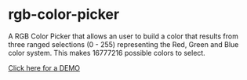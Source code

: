 # rgb-color-picker
A RGB Color Picker that allows an user to build a color that results from three ranged selections (0 - 255) representing the Red, Green and Blue color system. This makes 16777216 possible colors to select.

<a href="https://codepen.io/gabrielpulga/pen/dyGwOGe">Click here for a DEMO</a>
